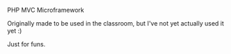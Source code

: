 PHP MVC Microframework

Originally made to be used in the classroom, but I've not yet actually used it yet :)

Just for funs.
